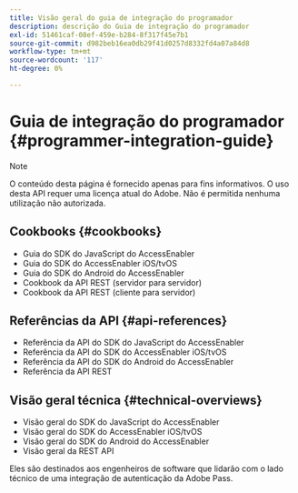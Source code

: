 ```yaml
---
title: Visão geral do guia de integração do programador
description: descrição do Guia de integração do programador
exl-id: 51461caf-08ef-459e-b284-8f317f45e7b1
source-git-commit: d982beb16ea0db29f41d0257d8332fd4a07a84d8
workflow-type: tm+mt
source-wordcount: '117'
ht-degree: 0%

---
```


# Guia de integração do programador {#programmer-integration-guide}


>[!NOTE]
>
>O conteúdo desta página é fornecido apenas para fins informativos. O uso desta API requer uma licença atual do Adobe. Não é permitida nenhuma utilização não autorizada.
>

## Cookbooks {#cookbooks}

* Guia do SDK do JavaScript do AccessEnabler
* Guia do SDK do AccessEnabler iOS/tvOS
* Guia do SDK do Android do AccessEnabler
* Cookbook da API REST (servidor para servidor)
* Cookbook da API REST (cliente para servidor)

## Referências da API {#api-references}

* Referência da API do SDK do JavaScript do AccessEnabler
* Referência da API do SDK do AccessEnabler iOS/tvOS
* Referência da API do SDK do Android do AccessEnabler
* Referência da API REST

## Visão geral técnica {#technical-overviews}

* Visão geral do SDK do JavaScript do AccessEnabler
* Visão geral do SDK do AccessEnabler iOS/tvOS
* Visão geral do SDK do Android do AccessEnabler
* Visão geral da REST API

Eles são destinados aos engenheiros de software que lidarão com o lado técnico de uma integração de autenticação da Adobe Pass.

<!--

>[!MORELIKETHIS]
>
>* Entitlement Flow
>* Programmer Use Cases
>* Error Reporting
>* Identifying Protected Resources
>* Temp Pass
>* Integrating the Media Token Verifier
>* User Metadata
>* Tracking Data in Adobe Pass Authentication
-->
